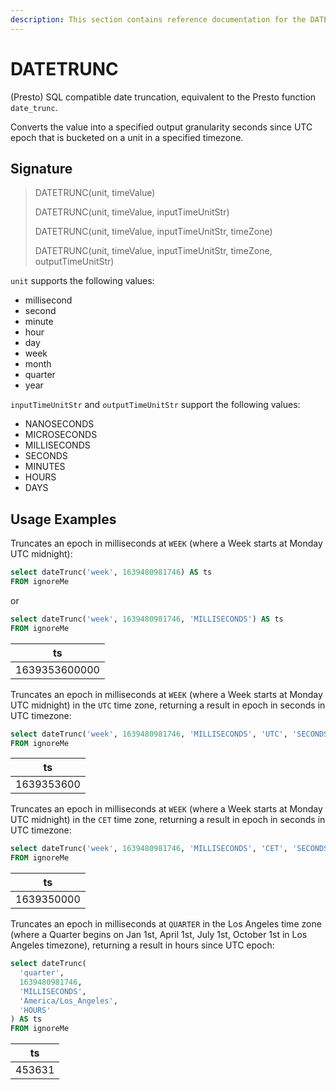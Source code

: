 ```yaml
---
description: This section contains reference documentation for the DATETRUNC function.
---
```


# DATETRUNC

(Presto) SQL compatible date truncation, equivalent to the Presto function `date_trunc`.

Converts the value into a specified output granularity seconds since UTC epoch that is bucketed on a unit in a specified timezone.

## Signature

> DATETRUNC(unit, timeValue)
>
> DATETRUNC(unit, timeValue, inputTimeUnitStr)
>
> DATETRUNC(unit, timeValue, inputTimeUnitStr, timeZone)
>
> DATETRUNC(unit, timeValue, inputTimeUnitStr, timeZone, outputTimeUnitStr)

`unit` supports the following values:

* millisecond
* second
* minute
* hour
* day
* week
* month
* quarter
* year

`inputTimeUnitStr` and `outputTimeUnitStr` support the following values:

* NANOSECONDS
* MICROSECONDS
* MILLISECONDS
* SECONDS
* MINUTES
* HOURS
* DAYS

## Usage Examples

Truncates an epoch in milliseconds at `WEEK` (where a Week starts at Monday UTC midnight):

```sql
select dateTrunc('week', 1639480981746) AS ts
FROM ignoreMe
```

or

```sql
select dateTrunc('week', 1639480981746, 'MILLISECONDS') AS ts
FROM ignoreMe
```

| ts            |
| ------------- |
| 1639353600000 |

Truncates an epoch in milliseconds at `WEEK` (where a Week starts at Monday UTC midnight) in the `UTC` time zone, returning a result in epoch in seconds in UTC timezone:

```sql
select dateTrunc('week', 1639480981746, 'MILLISECONDS', 'UTC', 'SECONDS') AS ts
FROM ignoreMe
```

| ts         |
| ---------- |
| 1639353600 |

Truncates an epoch in milliseconds at `WEEK` (where a Week starts at Monday UTC midnight) in the `CET` time zone, returning a result in epoch in seconds in UTC timezone:

```sql
select dateTrunc('week', 1639480981746, 'MILLISECONDS', 'CET', 'SECONDS') AS ts
FROM ignoreMe
```

| ts         |
| ---------- |
| 1639350000 |

Truncates an epoch in milliseconds at `QUARTER` in the Los Angeles time zone (where a Quarter begins on Jan 1st, April 1st, July 1st, October 1st in Los Angeles timezone), returning a result in hours since UTC epoch:

```sql
select dateTrunc(
  'quarter', 
  1639480981746, 
  'MILLISECONDS', 
  'America/Los_Angeles', 
  'HOURS'
) AS ts
FROM ignoreMe
```

| ts     |
| ------ |
| 453631 |
